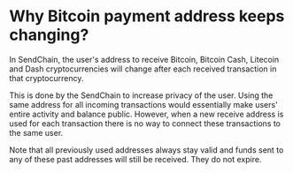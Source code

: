 # Why Bitcoin payment address keeps changing?

In SendChain, the user's address to receive Bitcoin, Bitcoin Cash, Litecoin and Dash cryptocurrencies will change after each received transaction in that cryptocurrency.

This is done by the SendChain to increase privacy of the user. Using the same address for all incoming transactions would essentially make users' entire activity and balance public. However, when a new receive address is used for each transaction there is no way to connect these transactions to the same user.

Note that all previously used addresses always stay valid and funds sent to any of these past addresses will still be received. They do not expire.


